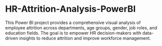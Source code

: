 # HR-Attrition-Analysis-PowerBI
This Power BI project provides a comprehensive visual analysis of employee attrition across departments, age groups, gender, job roles, and education fields. The goal is to empower HR decision-makers with data-driven insights to reduce attrition and improve workforce management.
